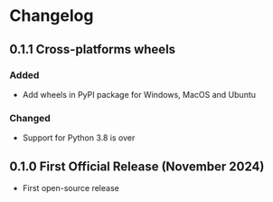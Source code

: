 # Changelog

## 0.1.1 Cross-platforms wheels

### Added

 - Add wheels in PyPI package for Windows, MacOS and Ubuntu

### Changed

 - Support for Python 3.8 is over

## 0.1.0 First Official Release (November 2024)

- First open-source release